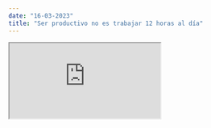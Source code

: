 ```yaml
---
date: "16-03-2023"
title: "Ser productivo no es trabajar 12 horas al día"
---
```

<iframe src="https://www.youtube.com/embed/v4AROM9MZrI" allowfullscreen></iframe>
